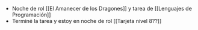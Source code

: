 - Noche de rol [[El Amanecer de los Dragones]] y tarea de [[Lenguajes de Programación]]
- Terminé la tarea y estoy en noche de rol [[Tarjeta nivel 8??]]